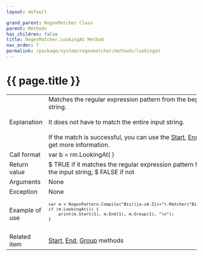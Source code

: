 ```yaml
---
layout: default

grand_parent: RegexMatcher Class
parent: Methods
has_children: false
title: RegexMatcher.LookingAt Method
nav_order: 7
permalink: /package/system/regexmatcher/methods/lookingat
---
```

# {{ page.title }}


<table>
  <tr>
    <td>Explanation</td>
    <td colspan="2">Matches the regular expression pattern from the beginning of the input string.<br><br>It does not have to match the entire input string.<br><br>If the match is successful, you can use the <a href="/package/system/regexmatcher/methods/start">Start</a>, <a href="/package/system/regexmatcher/methods/end">End</a>, <a href="/package/system/regexmatcher/methods/group">Group</a> methods to get more information.</td>
  </tr>
  <tr>
    <td>Call format</td>
    <td colspan="2">var b = rm.LookingAt( )</td>
  </tr>
  <tr>
    <td>Return value</td>
    <td colspan="2">$ TRUE if it matches the regular expression pattern from the beginning of the input string, $ FALSE if not</td>
  </tr>  
  <tr>
    <td>Arguments</td>
    <td colspan="2">None</td>
  </tr>
  <tr>
    <td>Exception</td>
    <td colspan="2">None</td>
  </tr>
  <tr>
    <td>Example of use</td>
    <td colspan="2"><code><pre>
var m = RegexPattern.Compile("Biz/([a-zA-Z])+").Matcher("Biz/Browser, Biz/Desginer");
if (m.LookingAt()) {
    print(m.Start(1), m.End(1), m.Group(1), "\n");
}
    </pre></code></td>
  </tr>
  <tr>
    <td>Related item</td>
    <td colspan="2"><a href="/package/system/regexmatcher/methods/start">Start</a>, <a href="/package/system/regexmatcher/methods/end">End</a>, <a href="/package/system/regexmatcher/methods/group">Group</a> methods</td>
  </tr>
</table>
